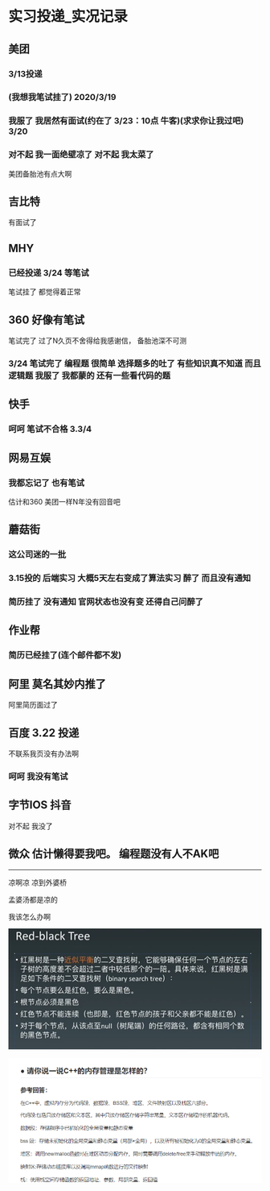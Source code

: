# 实习投递_实况记录

## 美团

### 3/13投递

### (我想我笔试挂了) 2020/3/19

### 我服了 我居然有面试(约在了 3/23：10点 牛客)(求求你让我过吧) 3/20

### 对不起 我一面绝壁凉了 对不起 我太菜了

美团备胎池有点大啊





## 吉比特 

有面试了 



## MHY

### 已经投递 3/24 等笔试

笔试挂了 都觉得着正常

## 360 好像有笔试

笔试完了  过了N久页不舍得给我感谢信， 备胎池深不可测

### 3/24 笔试完了 编程题 很简单 选择题多的吐了 有些知识真不知道 而且逻辑题 我服了 我都蒙的 还有一些看代码的题

## 快手

### 呵呵 笔试不合格 3.3/4



## 网易互娱

### 我都忘记了 也有笔试

估计和360 美团一样N年没有回音吧



## 蘑菇街

### **这公司迷的一批**

### 3.15投的 后端实习  大概5天左右变成了算法实习 醉了  而且没有通知

### 简历挂了 没有通知 官网状态也没有变 还得自己问醉了



## 作业帮 

### 简历已经挂了(连个邮件都不发)



## 阿里 莫名其妙内推了

阿里简历面过了

## 百度 3.22 投递 

不联系我页没有办法啊

### 呵呵 我没有笔试



## 字节IOS 抖音

对不起 我没了



## 微众 估计懒得要我吧。 编程题没有人不AK吧

--------------------------------------------------------

凉啊凉 凉到外婆桥

孟婆汤都是凉的

我该怎么办啊



![image-20200320132352047](../BlogImage/%E5%AE%9E%E4%B9%A0%E6%8A%95%E9%80%92_%E5%AE%9E%E5%86%B5%E8%AE%B0%E5%BD%95.assets/image-20200320132352047.png)

![image-20200322230341462](../BlogImage/%E5%AE%9E%E4%B9%A0%E6%8A%95%E9%80%92_%E5%AE%9E%E5%86%B5%E8%AE%B0%E5%BD%95.assets/image-20200322230341462.png)